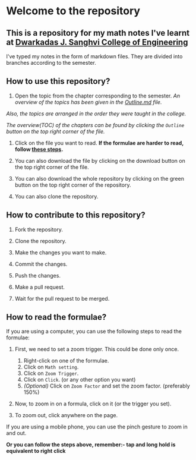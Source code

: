 # Welcome to the repository
## This is a repository for my math notes I've learnt at [Dwarkadas J. Sanghvi College of Engineering](https://www.djsce.ac.in/)

I've typed my notes in the form of markdown files.
They are divided into branches according to the semester.

## How to use this repository?
1. Open the topic from the chapter corresponding to the semester.
*An overview of the topics has been given in the [Outline.md](Outline.md) file.*

*Also, the topics are arranged in the order they were taught in the college.*

*The overview(TOC) of the chapters can be found by clicking the `Outline` button on the top right corner of the file.*

1. Click on the file you want to read. 
**If the formulae are harder to read, follow [these steps](#how-to-read-the-formulae).**

1. You can also download the file by clicking on the download button on the top right corner of the file.

1. You can also download the whole repository by clicking on the green button on the top right corner of the repository.

1. You can also clone the repository.

## How to contribute to this repository?
1. Fork the repository.

1. Clone the repository.

1. Make the changes you want to make.

1. Commit the changes.

1. Push the changes.

1. Make a pull request.

1. Wait for the pull request to be merged.

## How to read the formulae?
If you are using a computer, you can use the following steps to read the formulae:

1. First, we need to set a zoom trigger. This could be done only once.
	1. Right-click on one of the formulae.
	1. Click on `Math setting`.
	1. Click on `Zoom Trigger`.
	1. Click on `Click`. (or any other option you want)
	1. *(Optional)* Click on `Zoom Factor` and set the zoom factor. (preferably 150%)

1. Now, to zoom in on a formula, click on it (or the trigger you set).

1. To zoom out, click anywhere on the page.

If you are using a mobile phone, you can use the pinch gesture to zoom in and out. 

**Or you can follow the steps above, remember:- tap and long hold is equivalent to right click**